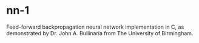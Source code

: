 # nn-1
Feed-forward backpropagation neural network implementation in C, as demonstrated by Dr. John A. Bullinaria from The University of Birmingham.
